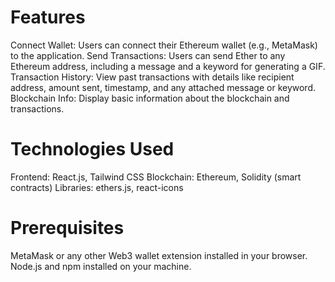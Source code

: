
# Features
Connect Wallet: Users can connect their Ethereum wallet (e.g., MetaMask) to the application.
Send Transactions: Users can send Ether to any Ethereum address, including a message and a keyword for generating a GIF.
Transaction History: View past transactions with details like recipient address, amount sent, timestamp, and any attached message or keyword.
Blockchain Info: Display basic information about the blockchain and transactions.
# Technologies Used
Frontend: React.js, Tailwind CSS
Blockchain: Ethereum, Solidity (smart contracts)
Libraries: ethers.js, react-icons
# Prerequisites
MetaMask or any other Web3 wallet extension installed in your browser.
Node.js and npm installed on your machine. 
